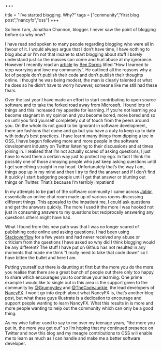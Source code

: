 +++

title = "I’ve started blogging. Why?"
tags = ["community","first blog post","nancyfx","oss"]
+++

So here I am, Jonathan Channon, blogger.  I never saw the point of blogging before so why now?

I have read and spoken to many people regarding blogging who were all in favour of it.  I would always argue that I don’t have time, I have nothing to blog about or I’m not that insane to start blogging about stuff I barely understand just so the masses can come and hurl abuse at my ignorance.  However I recently read an [article][1] by [Ben Dornis][2] titled “How I learned to stop worrying and love my community”.  He outlined all the reasons why a lot of people don’t publish their code and don’t publish their thoughts online. I thought he was being modest, the man is clearly talented at what he does so he didn’t have to worry however, someone like me still had these fears.

<!--more-->

Over the last year I have made an effort to start contributing to open source software and to take the forked road away from Microsoft.  I found lots of things and this increased my appetite for learning. If you’re not learning you become stagnant in my opinion and you become bored,  more bored and so on until you find yourself completely out of touch from the peers around you.  On the whole its not good to be ignorant in software development, there are fashions that come and go but you have a duty to keep up to date with today’s best practices.  I have learnt many things from dipping a toe in OSS, I have begun following more and more people in the software development industry on Twitter listening to their discussions and at times joining in.  I realised that I’m not actually scared of asking questions, I just have to word them a certain way just to protect my ego.  In fact I think I’m possibly one of those annoying people who just keep asking questions until I get something straight in my head.  Unfortunately that’s the way I am, things pop up in my mind and then I try to find the answer and if I don’t find it quickly I start badgering people until I get that answer or blurting out things on Twitter.  That’s because I’m terribly impatient!

In my attempts to be part of the software community I came across [Jabbr][3], essentially an online chat room made up of various rooms discussing different things.  This appealed to the impatient me, I could ask questions and get the answers quickly.  The more I used it the more I was hooked not just in consuming answers to my questions but reciprocally answering any questions others might have had.

What I found from this new path was that I was no longer scared of publishing code online and asking questions.  I had been using [Stackoverflow][4] for a few years and had never received any abuse or criticism from the questions I have asked so why did I think blogging would be any different?  The stuff I have put on Github has not resulted in any moments that made me think “I really need to take that code down” so I have bitten the bullet and here I am.

Putting yourself out there is daunting at first but the more you do the more you realise that there are a great bunch of people out there only too happy to share which encourages you to continue your learning.  One prime example I would like to single out in this area is the support given to the community by [@Grumpydev][5] and [@TheCodeJunkie][6], the lead developers of [NancyFX][7].  I won’t go into depth about what NancyFX is, that’s another blog post, but what these guys illustrate is a dedication to encourage and support people wanting to learn NancyFX.  What this results in is more and more people wanting to help out the community which can only be a good thing.

As my wise father used to say to me over my teenage years, “the more you put in, the more you get out” so I’m hoping that my continued presence on Twitter and now this blog and my meagre contributions to OSS will enable me to learn as much as I can handle and make me a better software developer.

   [1]: http://buildstarted.com/2012/08/28/how-i-learned-to-stop-worrying-and-love-my-community/
   [2]: http://twitter.com/buildstarted
   [3]: http://jabbr.net
   [4]: http://stackoverflow.com
   [5]: https://twitter.com/grumpydev
   [6]: https://twitter.com/thecodejunkie
   [7]: http://nancyfx.org/
  
